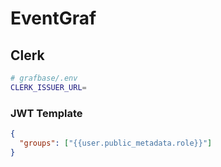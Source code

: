 # EventGraf

## Clerk

```bash
# grafbase/.env
CLERK_ISSUER_URL=
```

### JWT Template

```json
{
  "groups": ["{{user.public_metadata.role}}"]
}
```
